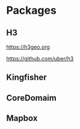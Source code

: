 
# Packages

## H3

https://h3geo.org

https://github.com/uber/h3

## Kingfisher

## CoreDomaim

## Mapbox

